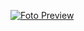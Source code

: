 [![Foto Preview](preview/landing-20-exercises-with-jest.avif)](https://20essentials.github.io/landing-20-exercises-with-jest)


